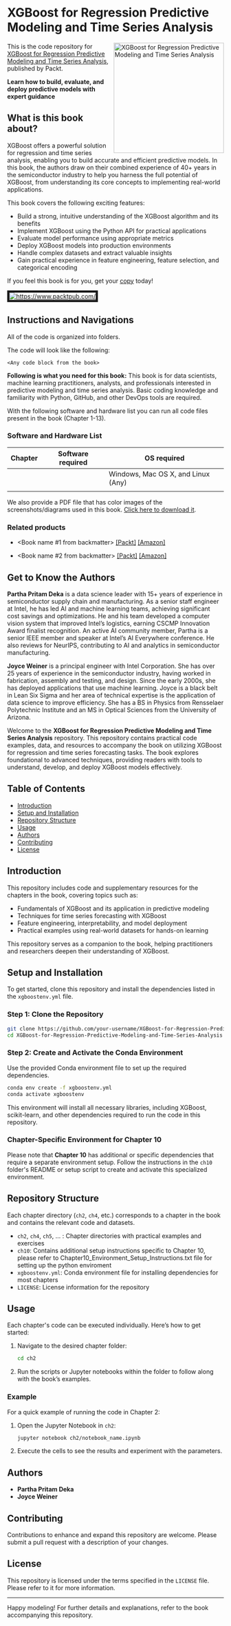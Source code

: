 # XGBoost for Regression Predictive Modeling and Time Series Analysis

<a href="https://www.packtpub.com/en-at/product/xgboost-for-regression-predictive-modeling-and-time-series-analysis-9781805123057"><img src="https://content.packt.com/_/image/xxlarge/B19873/cover_image.jpg" alt="XGBoost for Regression Predictive Modeling and Time Series Analysis
" height="256px" align="right"></a>

This is the code repository for [XGBoost for Regression Predictive Modeling and Time Series Analysis](https://www.packtpub.com/en-at/product/xgboost-for-regression-predictive-modeling-and-time-series-analysis-9781805123057), published by Packt.

**Learn how to build, evaluate, and deploy predictive models with expert guidance**

## What is this book about?
XGBoost offers a powerful solution for regression and time series analysis, enabling you to build accurate and efficient predictive models. In this book, the authors draw on their combined experience of 40+ years in the semiconductor industry to help you harness the full potential of XGBoost, from understanding its core concepts to implementing real-world applications.

This book covers the following exciting features: 
* Build a strong, intuitive understanding of the XGBoost algorithm and its benefits
* Implement XGBoost using the Python API for practical applications
* Evaluate model performance using appropriate metrics
* Deploy XGBoost models into production environments
* Handle complex datasets and extract valuable insights
* Gain practical experience in feature engineering, feature selection, and categorical encoding

If you feel this book is for you, get your [copy](https://www.amazon.in/XGBoost-Regression-Predictive-Modeling-Analysis-ebook/dp/B0C9HX2QML) today!

<a href="https://www.packtpub.com/?utm_source=github&utm_medium=banner&utm_campaign=GitHubBanner"><img src="https://raw.githubusercontent.com/PacktPublishing/GitHub/master/GitHub.png" alt="https://www.packtpub.com/" border="5" /></a>

## Instructions and Navigations
All of the code is organized into folders.

The code will look like the following:
```
<Any code block from the book>

```

**Following is what you need for this book:**
This book is for data scientists, machine learning practitioners, analysts, and professionals interested in predictive modeling and time series analysis. Basic coding knowledge and familiarity with Python, GitHub, and other DevOps tools are required.

With the following software and hardware list you can run all code files present in the book (Chapter 1-13).

### Software and Hardware List

| Chapter  | Software required                                                                    | OS required                        |
| -------- | -------------------------------------------------------------------------------------| -----------------------------------|
|  		   |   							                                            			  | Windows, Mac OS X, and Linux (Any) |
|          |   																					  |                                    |

We also provide a PDF file that has color images of the screenshots/diagrams used in this book. [Click here to download it](<Graphic bundle link>).


### Related products <Other books you may enjoy>
* <Book name #1 from backmatter> [[Packt]](<Book link on Packtpub>) [[Amazon]](https://www.amazon.com/dp/<10P-ISBN>)

* <Book name #2 from backmatter> [[Packt]](<Book link on Packtpub>) [[Amazon]](https://www.amazon.com/dp/<10P-ISBN>)

## Get to Know the Authors
**Partha Pritam Deka** is a data science leader with 15+ years of experience in semiconductor supply chain and manufacturing. As a senior staff engineer at Intel, he has led AI and machine learning teams, achieving significant cost savings and optimizations. He and his team developed a computer vision system that improved Intel’s logistics, earning CSCMP Innovation Award finalist recognition. An active AI community member, Partha is a senior IEEE member and speaker at Intel’s AI Everywhere conference. He also reviews for NeurIPS, contributing to AI and analytics in semiconductor manufacturing.

**Joyce Weiner** is a principal engineer with Intel Corporation. She has over 25 years of experience in the semiconductor industry, having worked in fabrication, assembly and testing, and design. Since the early 2000s, she has deployed applications that use machine learning. Joyce is a black belt in Lean Six Sigma and her area of technical expertise is the application of data science to improve efficiency. She has a BS in Physics from Rensselaer Polytechnic Institute and an MS in Optical Sciences from the University of Arizona.


Welcome to the **XGBoost for Regression Predictive Modeling and Time Series Analysis** repository. This repository contains practical code examples, data, and resources to accompany the book on utilizing XGBoost for regression and time series forecasting tasks. The book explores foundational to advanced techniques, providing readers with tools to understand, develop, and deploy XGBoost models effectively.

## Table of Contents

- [Introduction](#introduction)
- [Setup and Installation](#setup-and-installation)
- [Repository Structure](#repository-structure)
- [Usage](#usage)
- [Authors](#authors)
- [Contributing](#contributing)
- [License](#license)

## Introduction

This repository includes code and supplementary resources for the chapters in the book, covering topics such as:
- Fundamentals of XGBoost and its application in predictive modeling
- Techniques for time series forecasting with XGBoost
- Feature engineering, interpretability, and model deployment
- Practical examples using real-world datasets for hands-on learning

This repository serves as a companion to the book, helping practitioners and researchers deepen their understanding of XGBoost.

## Setup and Installation

To get started, clone this repository and install the dependencies listed in the `xgboostenv.yml` file.

### Step 1: Clone the Repository

```bash
git clone https://github.com/your-username/XGBoost-for-Regression-Predictive-Modeling-and-Time-Series-Analysis.git
cd XGBoost-for-Regression-Predictive-Modeling-and-Time-Series-Analysis
```

### Step 2: Create and Activate the Conda Environment

Use the provided Conda environment file to set up the required dependencies.

```bash
conda env create -f xgboostenv.yml
conda activate xgboostenv
```

This environment will install all necessary libraries, including XGBoost, scikit-learn, and other dependencies required to run the code in this repository.

### Chapter-Specific Environment for Chapter 10

Please note that **Chapter 10** has additional or specific dependencies that require a separate environment setup. Follow the instructions in the `ch10` folder's README or setup script to create and activate this specialized environment.

## Repository Structure

Each chapter directory (`ch2`, `ch4`, etc.) corresponds to a chapter in the book and contains the relevant code and datasets.

- `ch2`, `ch4`, `ch5`, ... : Chapter directories with practical examples and exercises
- `ch10`: Contains additional setup instructions specific to Chapter 10, please refer to Chapter10_Environment_Setup_Instructions.txt file for setting up  the python enviroment
- `xgboostenv.yml`: Conda environment file for installing dependencies for most chapters
- `LICENSE`: License information for the repository

## Usage

Each chapter's code can be executed individually. Here’s how to get started:

1. Navigate to the desired chapter folder:
   ```bash
   cd ch2
   ```

2. Run the scripts or Jupyter notebooks within the folder to follow along with the book’s examples.

### Example

For a quick example of running the code in Chapter 2:

1. Open the Jupyter Notebook in `ch2`:
   ```bash
   jupyter notebook ch2/notebook_name.ipynb
   ```

2. Execute the cells to see the results and experiment with the parameters.

## Authors

- **Partha Pritam Deka**
- **Joyce Weiner**

## Contributing

Contributions to enhance and expand this repository are welcome. Please submit a pull request with a description of your changes.

## License

This repository is licensed under the terms specified in the `LICENSE` file. Please refer to it for more information.

---

Happy modeling! For further details and explanations, refer to the book accompanying this repository.
